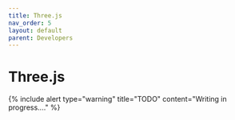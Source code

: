 ```yaml
---
title: Three.js
nav_order: 5
layout: default
parent: Developers
---
```


# Three.js

{% include alert type="warning" title="TODO" content="Writing in progress...." %}
